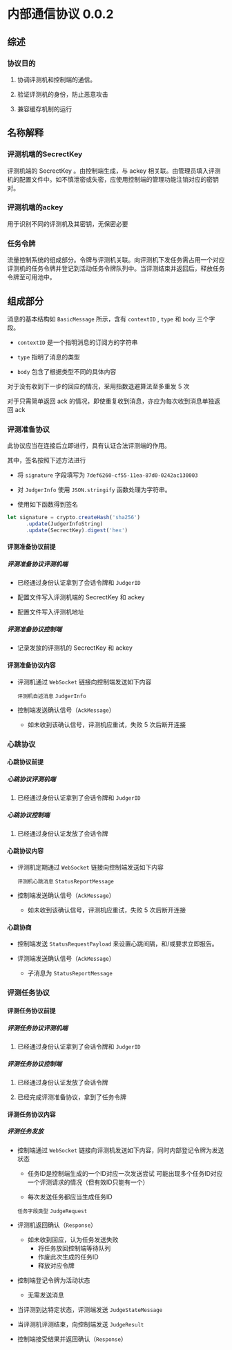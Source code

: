 # 内部通信协议 0.0.2

## 综述

### 协议目的

1. 协调评测机和控制端的通信。

2. 验证评测机的身份，防止恶意攻击

3. 兼容缓存机制的运行

## 名称解释

### 评测机端的SecrectKey

评测机端的 SecrectKey 。由控制端生成，与 ackey 相关联。由管理员填入评测机的配置文件中。如不慎泄密或失密，应使用控制端的管理功能注销对应的密钥对。

### 评测机端的ackey

用于识别不同的评测机及其密钥，无保密必要

### 任务令牌

流量控制系统的组成部分。令牌与评测机关联。向评测机下发任务需占用一个对应评测机的任务令牌并登记到活动任务令牌队列中。当评测结束并返回后，释放任务令牌至可用池中。

## 组成部分

消息的基本结构如 `BasicMessage` 所示，含有 `contextID` , `type` 和 `body` 三个字段。

- `contextID` 是一个指明消息的订阅方的字符串

- `type` 指明了消息的类型

- `body` 包含了根据类型不同的具体内容

对于没有收到下一步的回应的情况，采用指数退避算法至多重发 5 次

对于只需简单返回 ack 的情况，即使重复收到消息，亦应为每次收到消息单独返回 ack

### 评测准备协议

此协议应当在连接后立即进行，具有认证合法评测端的作用。

其中，签名按照下述方法进行

- 将 `signature` 字段填写为 `7def6260-cf55-11ea-87d0-0242ac130003`

- 对 `JudgerInfo` 使用 `JSON.stringify` 函数处理为字符串。

- 使用如下函数得到签名

```javascript
let signature = crypto.createHash('sha256')
      .update(JudgerInfoString)
      .update(SecrectKey).digest('hex')
```

#### 评测准备协议前提

##### 评测准备协议评测机端

- 已经通过身份认证拿到了会话令牌和 `JudgerID`

- 配置文件写入评测机端的 SecrectKey 和 ackey

- 配置文件写入评测机地址

##### 评测准备协议控制端

- 记录发放的评测机的 SecrectKey 和 ackey

#### 评测准备协议内容

- 评测机通过  `WebSocket` 链接向控制端发送如下内容

  `评测机自述消息`
  `JudgerInfo`

- 控制端发送确认信号（`AckMessage`）

  - 如未收到该确认信号，评测机应重试，失败 5 次后断开连接

### 心跳协议

#### 心跳协议前提

##### 心跳协议评测机端

1. 已经通过身份认证拿到了会话令牌和 `JudgerID`

##### 心跳协议控制端

1. 已经通过身份认证发放了会话令牌

#### 心跳协议内容

- 评测机定期通过  `WebSocket` 链接向控制端发送如下内容

  `评测机心跳消息`
  `StatusReportMessage`

- 控制端发送确认信号（`AckMessage`）

  - 如未收到该确认信号，评测机应重试，失败 5 次后断开连接

#### 心跳协商

- 控制端发送 `StatusRequestPayload` 来设置心跳间隔，和/或要求立即报告。

- 评测端发送确认信号（`AckMessage`）

  - 子消息为 `StatusReportMessage`

### 评测任务协议

#### 评测任务协议前提

##### 评测任务协议评测机端

1. 已经通过身份认证拿到了会话令牌和 `JudgerID`

##### 评测任务协议控制端

1. 已经通过身份认证发放了会话令牌

2. 已经完成评测准备协议，拿到了任务令牌

#### 评测任务协议内容

##### 评测任务发放

- 控制端通过 `WebSocket` 链接向评测机发送如下内容，同时内部登记令牌为发送状态
  - 任务ID是控制端生成的一个ID对应一次发送尝试
    可能出现多个任务ID对应一个评测请求的情况（但有效ID只能有一个）

  - 每次发送任务都应当生成任务ID

  `任务字段类型`
  `JudgeRequest`

- 评测机返回确认（`Response`）

  - 如未收到回应，认为任务发送失败
    - 将任务放回控制端等待队列
    - 作废此次生成的任务ID
    - 释放对应令牌

- 控制端登记令牌为活动状态

  - 无需发送消息

- 当评测到达特定状态，评测端发送 `JudgeStateMessage`

- 当评测机评测结束，向控制端发送 `JudgeResult`

- 控制端接受结果并返回确认（`Response`）
